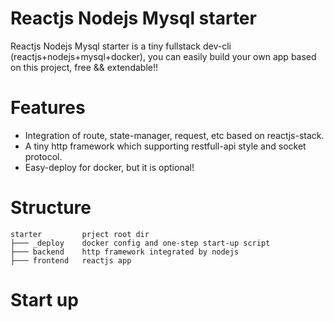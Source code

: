 # Reactjs Nodejs Mysql starter

Reactjs Nodejs Mysql starter is a tiny fullstack dev-cli (reactjs+nodejs+mysql+docker), you can easily build your own app based on this project, free && extendable!!

# Features

- Integration of route, state-manager, request, etc based on reactjs-stack.
- A tiny http framework which supporting restfull-api style and socket protocol.
- Easy-deploy for docker, but it is optional!

# Structure
~~~
starter         prject root dir
├─── _deploy    docker config and one-step start-up script
├─── backend    http framework integrated by nodejs
├─── frontend   reactjs app
~~~

# Start up
